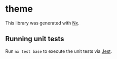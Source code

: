 # theme

This library was generated with [Nx](https://nx.dev).

## Running unit tests

Run `nx test base` to execute the unit tests via [Jest](https://jestjs.io).
